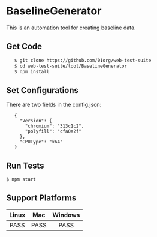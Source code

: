 # BaselineGenerator
This is an automation tool for creating baseline data.

## Get Code
```sh
   $ git clone https://github.com/01org/web-test-suite
   $ cd web-test-suite/tool/BaselineGenerator
   $ npm install
```

## Set Configurations
   There are two fields in the config.json:

```
   {
     "Version": {
       "chromium": "313c1c2",
       "polyfill": "cfa0a2f"
     },
     "CPUType": "x64"
   }
```

## Run Tests

```sh
$ npm start
```

## Support Platforms

|  Linux  |   Mac   |  Windows  |
|  :---:  |  :---:  |   :---:   |
|  PASS   |   PASS  |    PASS   |
